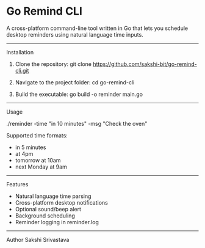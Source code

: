 # Go Remind CLI

A cross-platform command-line tool written in Go that lets you schedule desktop reminders using natural language time inputs.

---

Installation

1. Clone the repository:
   git clone https://github.com/sakshi-bit/go-remind-cli.git

2. Navigate to the project folder:
   cd go-remind-cli

3. Build the executable:
   go build -o reminder main.go

---

Usage

./reminder -time "in 10 minutes" -msg "Check the oven"

Supported time formats:
- in 5 minutes
- at 4pm
- tomorrow at 10am
- next Monday at 9am

---

Features

- Natural language time parsing
- Cross-platform desktop notifications
- Optional sound/beep alert
- Background scheduling
- Reminder logging in reminder.log

---

Author
Sakshi Srivastava  


